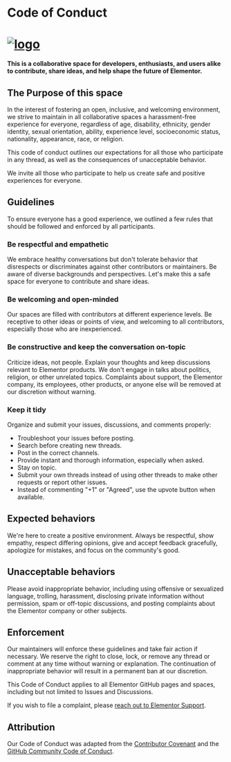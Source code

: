 # Code of Conduct
# <a href="https://elementor.com/?utm_source=github-repo&utm_medium=link&utm_campaign=code-of-conduct">![logo](https://user-images.githubusercontent.com/1778512/191041718-728d179e-07cb-4cb4-953a-6c294ee8c4db.png)</a>

**This is a collaborative space for developers, enthusiasts, and users alike to contribute, share ideas, and help shape the future of Elementor.**

## The Purpose of this space

In the interest of fostering an open, inclusive, and welcoming environment, we strive to maintain in all collaborative spaces a harassment-free experience for everyone, regardless of age, disability, ethnicity, gender identity, sexual orientation, ability, experience level, socioeconomic status, nationality, appearance, race, or religion.

This code of conduct outlines our expectations for all those who participate in any thread, as well as the consequences of unacceptable behavior.

We invite all those who participate to help us create safe and positive experiences for everyone.

## Guidelines

To ensure everyone has a good experience, we outlined a few rules that should be followed and enforced by all participants.

### Be respectful and empathetic
We embrace healthy conversations but don't tolerate behavior that disrespects or discriminates against other contributors or maintainers. Be aware of diverse backgrounds and perspectives. Let's make this a safe space for everyone to contribute and share ideas.

### Be welcoming and open-minded
Our spaces are filled with contributors at different experience levels. Be receptive to other ideas or points of view, and welcoming to all contributors, especially those who are inexperienced.

### Be constructive and keep the conversation on-topic
Criticize ideas, not people. Explain your thoughts and keep discussions relevant to Elementor products. We don't engage in talks about politics, religion, or other unrelated topics. Complaints about support, the Elementor company, its employees, other products, or anyone else will be removed at our discretion without warning.

### Keep it tidy
Organize and submit your issues, discussions, and comments properly:
- Troubleshoot your issues before posting.
- Search before creating new threads.
- Post in the correct channels.
- Provide instant and thorough information, especially when asked.
- Stay on topic.
- Submit your own threads instead of using other threads to make other requests or report other issues.
- Instead of commenting "+1" or "Agreed", use the upvote button when available.

## Expected behaviors
We're here to create a positive environment. Always be respectful, show empathy, respect differing opinions, give and accept feedback gracefully, apologize for mistakes, and focus on the community's good.

## Unacceptable behaviors
Please avoid inappropriate behavior, including using offensive or sexualized language, trolling, harassment, disclosing private information without permission, spam or off-topic discussions, and posting complaints about the Elementor company or other subjects.

## Enforcement

Our maintainers will enforce these guidelines and take fair action if necessary. We reserve the right to close, lock, or remove any thread or comment at any time without warning or explanation. The continuation of inappropriate behavior will result in a permanent ban at our discretion.

This Code of Conduct applies to all Elementor GitHub pages and spaces, including but not limited to Issues and Discussions.

If you wish to file a complaint, please [reach out to Elementor Support](https://elemn.to/contact).

## Attribution
Our Code of Conduct was adapted from the [Contributor Covenant](https://www.contributor-covenant.org/) and the [GitHub Community Code of Conduct](https://docs.github.com/en/site-policy/github-terms/github-community-code-of-conduct).
